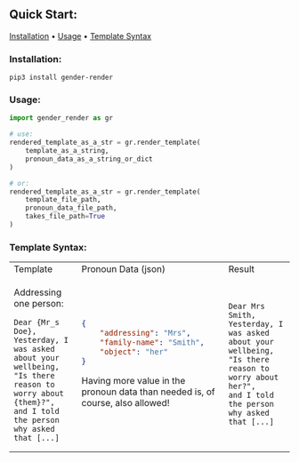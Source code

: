 ## Quick Start:

[Installation](#installation) • [Usage](#usage) • [Template Syntax](#template-syntax)

### Installation:

```
pip3 install gender-render
```

### Usage:

```python
import gender_render as gr

# use:
rendered_template_as_a_str = gr.render_template(
    template_as_a_string,
    pronoun_data_as_a_string_or_dict
)

# or:
rendered_template_as_a_str = gr.render_template(
    template_file_path,
    pronoun_data_file_path,
    takes_file_path=True
)
```

### Template Syntax:

<table>
<tr>
<td> Template </td> <td> Pronoun Data (json) </td> <td> Result </td>
</tr>

<tr><td>

Addressing one person:
```
Dear {Mr_s Doe},
Yesterday, I was asked about your wellbeing,
"Is there reason to worry about {them}?",
and I told the person why asked that [...]
```

</td><td>

```json
{
    "addressing": "Mrs",
    "family-name": "Smith",
    "object": "her"
}
```

Having more value in the pronoun data than needed is, of course, also allowed!

</td><td>

```
Dear Mrs Smith,
Yesterday, I was asked about your wellbeing,
"Is there reason to worry about her?",
and I told the person why asked that [...]
```

</td></tr>

</table>